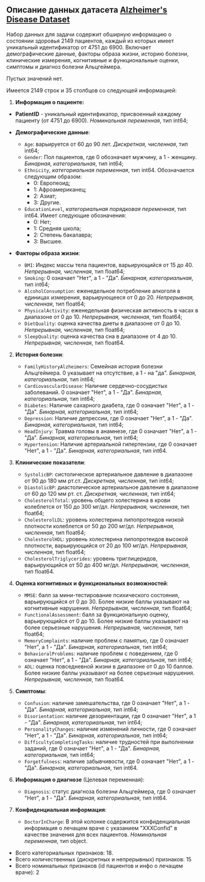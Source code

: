 ## Описание данных датасета [Alzheimer's Disease Dataset](https://www.kaggle.com/datasets/rabieelkharoua/alzheimers-disease-dataset?resource=download)

Набор данных для задачи содержит обширную информацию о состоянии здоровья 2149 пациентов, каждый из которых имеет уникальный идентификатор от 4751 до 6900. Включает демографические данные, факторы образа жизни, историю болезни, клинические измерения, когнитивные и функциональные оценки, симптомы и диагноз болезни Альцгеймера.

Пустых значений нет.

Имеется 2149 строк и 35 столбцов со следующей информацией:

1. **Информация о пациенте:**

- **PatientID** - уникальный идентификатор, присвоенный каждому пациенту (от 4751 до 6900). *Номинальная переменная*, тип int64;

- **Демографические данные**:
    - `Age`: варьируется от 60 до 90 лет. *Дискретная, численная*, тип int64;
    - `Gender`: Пол пациентов, где 0 обозначает мужчину, а 1 - женщину. *Бинарная, категориальная*, тип int64;
    - `Ethnicity`, *категориальная переменная*, тип int64. Обозначается следующим образом:
       - 0: Европеоид;
       - 1: Афроамериканец;
       - 2: Азиат;
       - 3: Другие.
    - `EducationLevel`, *категориальная порядковая переменная*, тип int64. Имеет следующие обозначения:
       - 0: Нет;
       - 1: Средняя школа;
       - 2: Степень бакалавра;
       - 3: Высшее.
       
- **Факторы образа жизни**:
    - `BMI`: Индекс массы тела пациентов, варьирующийся от 15 до 40. *Непрерывная, численная*, тип float64;
    - `Smoking`: 0 означает "Нет", а 1 - "Да". *Бинарная, категориальная*, тип int64;
    - `AlcoholConsumption`: еженедельное потребление алкоголя в единицах измерения, варьирующееся от 0 до 20. *Непрерывная, численная*, тип float64;
    - `PhysicalActivity`: еженедельная физическая активность в часах в диапазоне от 0 до 10. *Непрерывная, численная*, тип float64;
    - `DietQuality`: оценка качества диеты в диапазоне от 0 до 10. *Непрерывная, численная*, тип float64;
    - `SleepQuality`: оценка качества сна в диапазоне от 4 до 10. *Непрерывная, численная*, тип float64.

2. **История болезни**:
    - `FamilyHistoryAlzheimers`: Семейная история болезни Альцгеймера. 0 указывает на отсутствие, а 1 - на "да". *Бинарная, категориальная*, тип int64;
    - `CardiovascularDisease`: Наличие сердечно-сосудистых заболеваний. 0 означает "Нет", а 1 - "Да". *Бинарная, категориальная*, тип int64;
    - `Diabetes`: Наличие сахарного диабета, где 0 означает "Нет", а 1 - "Да". *Бинарная, категориальная*, тип int64;
    - `Depression`: Наличие депрессии, где 0 означает "Нет", а 1 - "Да". *Бинарная, категориальная*, тип int64;
    - `HeadInjury`: Травма головы в анамнезе, где 0 означает "Нет", а 1 - "Да". *Бинарная, категориальная*, тип int64;
    - `Hypertension`: Наличие артериальной гипертензии, где 0 означает "Нет", а 1 - "Да". *Бинарная, категориальная*, тип int64.

3. **Клинические показатели**:
    - `SystolicBP`: систолическое артериальное давление в диапазоне от 90 до 180 мм рт.ст. *Дискретная, численная*, тип int64;
    - `DiastolicBP`: диастолическое артериальное давление в диапазоне от 60 до 120 мм рт. ст. *Дискретная, численная*, тип int64;
    - `CholesterolTotal`: уровень общего холестерина в крови колеблется от 150 до 300 мг/дл. *Непрерывная, численная*, тип float64;
    - `CholesterolLDL`: уровень холестерина липопротеидов низкой плотности колеблется от 50 до 200 мг/дл. *Непрерывная, численная*, тип float64;
    - `CholesterolHDL`: уровень холестерина липопротеидов высокой плотности, варьирующийся от 20 до 100 мг/дл. *Непрерывная, численная*, тип float64;
    - `CholesterolTriglycerides`: уровень триглицеридов, варьирующийся от 50 до 400 мг/дл. *Непрерывная, численная*, тип float64.

4. **Оценка когнитивных и функциональных возможностей**:
    - `MMSE`: балл за мини-тестирование психического состояния, варьирующийся от 0 до 30. Более низкие баллы указывают на когнитивные нарушения. *Непрерывная, численная*, тип float64;
    - `FunctionalAssessment`: балл за функциональную оценку, варьирующийся от 0 до 10. Более низкие баллы указывают на более серьезные нарушения. *Непрерывная, численная*, тип float64;
    - `MemoryComplaints`: наличие проблем с памятью, где 0 означает "Нет", а 1 - "Да". *Бинарная, категориальная*, тип int64;
    - `BehavioralProblems`: наличие проблем с поведением, где 0 означает "Нет", а 1 - "Да". *Бинарная, категориальная*, тип int64;
    - `ADL`: оценка повседневной жизни в диапазоне от 0 до 10 баллов. Более низкие баллы указывают на более серьезные нарушения. *Непрерывная, численная*, тип float64.

5. **Симптомы**:
    - `Confusion`: наличие замешательства, где 0 означает "Нет", а 1 - "Да". *Бинарная, категориальная*, тип int64;
    - `Disorientation`: наличие дезориентации, где 0 означает "Нет", а 1 - "Да". *Бинарная, категориальная*, тип int64;
    - `PersonalityChanges`: наличие изменений личности, где 0 означает "Нет", а 1 - "Да". *Бинарная, категориальная*, тип int64;
    - `DifficultyCompletingTasks`: наличие трудностей при выполнении заданий, где 0 означает "Нет", а 1 - "Да". *Бинарная, категориальная*, тип int64;
    - `Forgetfulness`: наличие забывчивости, где 0 означает "Нет", а 1 - "Да". *Бинарная, категориальная*, тип int64.

6. **Информация о диагнозе** (Целевая переменная):
    - `Diagnosis`: cтатус диагноза болезни Альцгеймера, где 0 означает "Нет", а 1 - "Да". *Бинарная, категориальная*, тип int64.

7. **Конфиденциальная информация**:
    - `DoctorInCharge`: В этой колонке содержится конфиденциальная информация о лечащем враче с указанием "XXXConfid" в качестве значения для всех пациентов. *Номинальная переменная*, тип object.
  
- Всего категориальных признаков: 18.
- Всего количественных (дискретных и непрерывных) признаков: 15
- Всего номинальных признаков (id пациентов и инфо о лечащем враче): 2

